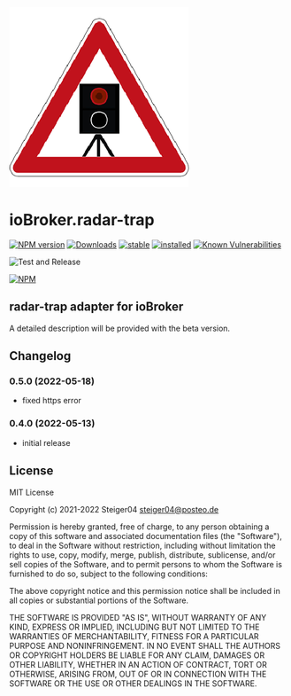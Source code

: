 ![Logo](public/radar-trap.png)
# ioBroker.radar-trap

[![NPM version](http://img.shields.io/npm/v/iobroker.radar-trap.svg)](https://www.npmjs.com/package/radar-trap)
[![Downloads](https://img.shields.io/npm/dm/iobroker.radar-trap.svg)](https://www.npmjs.com/package/iobroker.radar-trap)
[![stable](http://iobroker.live/badges/radar-trap-stable.svg)](http://iobroker.live/badges/radar-trap-stable.svg)
[![installed](http://iobroker.live/badges/radar-trap-installed.svg)](http://iobroker.live/badges/radar-trap-installed.svg)
[![Known Vulnerabilities](https://snyk.io/test/github/steiger04/ioBroker.radar-trap/badge.svg)](https://snyk.io/test/github/steiger04/ioBroker.radar-trap)

![Test and Release](https://github.com/steiger04/ioBroker.radar-trap/workflows/Test%20and%20Release/badge.svg)

[![NPM](https://nodei.co/npm/iobroker.radar-trap.png?downloads=true)](https://nodei.co/npm/iobroker.radar-trap/)


## radar-trap adapter for ioBroker
A detailed description will be provided with the beta version.

## Changelog
### 0.5.0 (2022-05-18)
* fixed https error

### 0.4.0 (2022-05-13)
* initial release

## License
MIT License

Copyright (c) 2021-2022 Steiger04 <steiger04@posteo.de>

Permission is hereby granted, free of charge, to any person obtaining a copy
of this software and associated documentation files (the "Software"), to deal
in the Software without restriction, including without limitation the rights
to use, copy, modify, merge, publish, distribute, sublicense, and/or sell
copies of the Software, and to permit persons to whom the Software is
furnished to do so, subject to the following conditions:

The above copyright notice and this permission notice shall be included in all
copies or substantial portions of the Software.

THE SOFTWARE IS PROVIDED "AS IS", WITHOUT WARRANTY OF ANY KIND, EXPRESS OR
IMPLIED, INCLUDING BUT NOT LIMITED TO THE WARRANTIES OF MERCHANTABILITY,
FITNESS FOR A PARTICULAR PURPOSE AND NONINFRINGEMENT. IN NO EVENT SHALL THE
AUTHORS OR COPYRIGHT HOLDERS BE LIABLE FOR ANY CLAIM, DAMAGES OR OTHER
LIABILITY, WHETHER IN AN ACTION OF CONTRACT, TORT OR OTHERWISE, ARISING FROM,
OUT OF OR IN CONNECTION WITH THE SOFTWARE OR THE USE OR OTHER DEALINGS IN THE
SOFTWARE.
